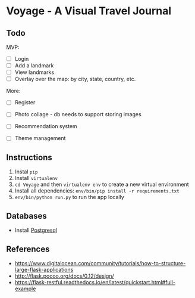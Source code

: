 # Voyage - A Visual Travel Journal

## Todo

MVP: 
- [ ] Login
- [ ] Add a landmark
- [ ] View landmarks
- [ ] Overlay over the map: by city, state, country, etc.

More: 
- [ ] Register
- [ ] Photo collage - db needs to support storing images
- [ ] Recommendation system
- [ ] Theme management


## Instructions

1. Instal `pip` 
1. Install `virtualenv`
1. `cd Voyage` and then `virtualenv env` to create a new virtual environment
1. Install all dependencies: `env/bin/pip install -r requirements.txt`
1. `env/bin/python run.py` to run the app locally


## Databases

- Install [Postgresql](https://www.postgresql.org/)


## References

- https://www.digitalocean.com/community/tutorials/how-to-structure-large-flask-applications
- http://flask.pocoo.org/docs/0.12/design/
- https://flask-restful.readthedocs.io/en/latest/quickstart.html#full-example